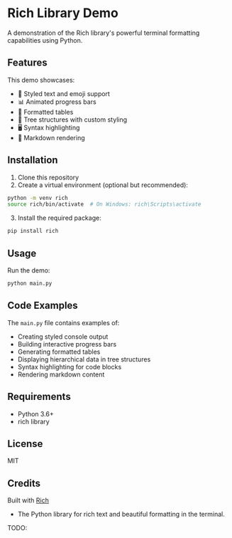 # Rich Library Demo

A demonstration of the Rich library's powerful terminal formatting capabilities using Python.

## Features

This demo showcases:

- 🎨 Styled text and emoji support
- 📊 Animated progress bars
- 📑 Formatted tables
- 🌳 Tree structures with custom styling
- 🖥️ Syntax highlighting
- 📝 Markdown rendering

## Installation

1. Clone this repository
2. Create a virtual environment (optional but recommended):

```bash
python -m venv rich
source rich/bin/activate  # On Windows: rich\Scripts\activate
```

3. Install the required package:

```bash
pip install rich
```

## Usage

Run the demo:

```bash
python main.py

```

## Code Examples

The `main.py` file contains examples of:

- Creating styled console output
- Building interactive progress bars
- Generating formatted tables
- Displaying hierarchical data in tree structures
- Syntax highlighting for code blocks
- Rendering markdown content

## Requirements

- Python 3.6+
- rich library

## License

MIT

## Credits

Built with [Rich](https://github.com/Textualize/rich)

- The Python library for rich text and beautiful formatting in the terminal.

TODO:
